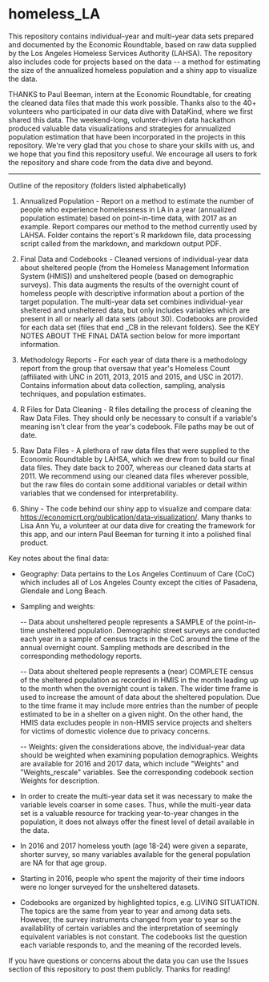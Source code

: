 # homeless_LA
This repository contains individual-year and multi-year data sets prepared and documented by the Economic Roundtable, based on raw data supplied by the Los Angeles Homeless Services Authority (LAHSA). The repository also includes code for projects based on the data -- a method for estimating the size of the annualized homeless population and a shiny app to visualize the data. 

THANKS to Paul Beeman, intern at the Economic Roundtable, for creating the cleaned data files that made this work possible. Thanks also to the 40+ volunteers who participated in our data dive with DataKind, where we first shared this data. The weekend-long, volunter-driven data hackathon produced valuable data visualizations and strategies for annualized population estimation that have been incorporated in the projects in this repository. We're very glad that you chose to share your skills with us, and we hope that you find this repository useful. We encourage all users to fork the repository and share code from the data dive and beyond.

---------

Outline of the repository (folders listed alphabetically)

1. Annualized Population - Report on a method to estimate the number of people who experience homelessness in LA in a year (annualized population estimate) based on point-in-time data, with 2017 as an example. Report compares our method to the method currently used by LAHSA. Folder contains the report's R markdown file, data processing script called from the markdown, and markdown output PDF. 

2. Final Data and Codebooks - Cleaned versions of individual-year data about sheltered people (from the Homeless Management Information System (HMIS)) and unsheltered people (based on demographic surveys). This data augments the results of the overnight count of homeless people with descriptive information about a portion of the target population. The multi-year data set combines individual-year sheltered and unsheltered data, but only includes variables which are present in all or nearly all data sets (about 30). Codebooks are provided for each data set (files that end _CB in the relevant folders). See the KEY NOTES ABOUT THE FINAL DATA section below for more important information.

3. Methodology Reports - For each year of data there is a methodology report from the group that oversaw that year's Homeless Count (affiliated with UNC in 2011, 2013, 2015 and 2015, and USC in 2017). Contains information about data collection, sampling, analysis techniques, and population estimates. 

4. R Files for Data Cleaning - R files detailing the process of cleaning the Raw Data Files. They should only be necessary to consult if a variable's meaning isn't clear from the year's codebook. File paths may be out of date. 

5. Raw Data Files - A plethora of raw data files that were supplied to the Economic Roundtable by LAHSA, which we drew from to build our final data files. They date back to 2007, whereas our cleaned data starts at 2011. We recommend using our cleaned data files wherever possible, but the raw files do contain some additional variables or detail within variables that we condensed for interpretability. 

6. Shiny - The code behind our shiny app to visualize and compare data: https://economicrt.org/publication/data-visualization/. Many thanks to Lisa Ann Yu, a volunteer at our data dive for creating the framework for this app, and our intern Paul Beeman for turning it into a polished final product.


Key notes about the final data:
-   Geography: Data pertains to the Los Angeles Continuum of Care (CoC) which includes all of Los Angeles County except the cities of Pasadena, Glendale and Long Beach.
-   Sampling and weights:

    --  Data about unsheltered people represents a SAMPLE of the point-in-time unsheltered population. Demographic street surveys are conducted each year in a sample of census tracts in the CoC around the time of the annual overnight count. Sampling methods are described in the corresponding methodology reports. 

    --  Data about sheltered people represents a (near) COMPLETE census of the sheltered population as recorded in HMIS in the month leading up to the month when the overnight count is taken. The wider time frame is used to increase the amount of data about the sheltered population. Due to the time frame it may include more entries than the number of people estimated to be in a shelter on a given night. On the other hand, the HMIS data excludes people in non-HMIS service projects and shelters for victims of domestic violence due to privacy concerns.

    --  Weights: given the considerations above, the individual-year data should be weighted when examining population demographics. Weights are available for 2016 and 2017 data, which include "Weights" and "Weights_rescale" variables. See the corresponding codebook section Weights for description.

-   In order to create the multi-year data set it was necessary to make the variable levels coarser in some cases. Thus, while the multi-year data set is a valuable resource for tracking year-to-year changes in the population, it does not always offer the finest level of detail available in the data.
-   In 2016 and 2017 homeless youth (age 18-24) were given a separate, shorter survey, so many variables available for the general population are NA for that age group.
-   Starting in 2016, people who spent the majority of their time indoors were no longer surveyed for the unsheltered datasets.
-   Codebooks are organized by highlighted topics, e.g. LIVING SITUATION. The topics are the same from year to year and among data sets. However, the survey instruments changed from year to year so the availability of certain variables and the interpretation of seemingly equivalent variables is not constant. The codebooks list the question each variable responds to, and the meaning of the recorded levels. 
 

If you have questions or concerns about the data you can use the Issues section of this repository to post them publicly. Thanks for reading!
